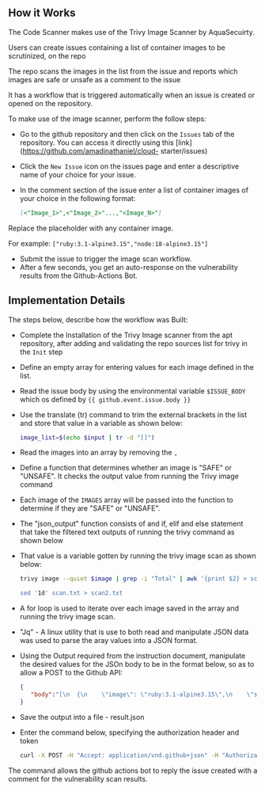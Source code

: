## How it Works
The Code Scanner makes use of the Trivy Image Scanner by AquaSecuirty. 

Users can create issues containing a list of container images to be scrutinized, on the repo 

The repo scans the images in the list from the issue and reports which images are safe or unsafe as a comment to the issue

It has a workflow that is triggered automatically when an issue is created or opened on the repository.

To make use of the image scanner, perform the follow steps:

-  Go to the github repository and then click on the `Issues` tab of the repository. You can access it directly using this [link](https://github.com/amadinathaniel/cloud-    starter/issues)

-  Click the `New Issue` icon on the issues page and enter a descriptive name of your choice for your issue.
-  In the comment section of the issue enter a list of container images of your choice in the following format:
   ~~~ Markdown
   [<"Image_1>",<"Image_2>"...,"<Image_N>"]
   ~~~

Replace the placeholder with any container image.

For example:
`["ruby:3.1-alpine3.15","node:18-alpine3.15"]`

-  Submit the issue to trigger the image scan workflow.
-  After a few seconds, you get an auto-response on the vulnerability results from the Github-Actions Bot.
## Implementation Details
The steps below, describe how the workflow was Built:

-  Complete the Installation of the Trivy Image scanner from the apt repository, after adding and validating the repo sources list for trivy in the `Init` step
-  Define an empty array for entering values for each image defined in the list.
-  Read the issue body by using the environmental variable `$ISSUE_BODY` which os defined by `{{ github.event.issue.body }}`
-  Use the translate (tr) command to trim the external brackets in the list and store that value in a variable as shown below:

   ~~~ Bash
   image_list=$(echo $input | tr -d "[]")
   ~~~

-  Read the images into an array by removing the `,` 
-  Define a function that determines whether an image is "SAFE" or "UNSAFE". It checks the output value from running the Trivy image command 
-  Each image of the `IMAGES` array will be passed into the function to determine if they are "SAFE" or "UNSAFE". 
-  The "json_output" function consists of and if, elif and else statement that take the filtered text outputs of running the trivy command as shown below
-  That value is a variable gotten by running the trivy image scan as shown below:

   ~~~ Bash
   trivy image --quiet $image | grep -i "Total" | awk '{print $2} > scan.txt

   sed '1d' scan.txt > scan2.txt
   ~~~

-  A for loop is used to iterate over each image saved in the array and running the trivy image scan.
-  "Jq" - A linux utility that is use to both read and manipulate JSON data was used to parse the aray values into a JSON format.
-  Using the Output required from the instruction document, manipulate the desired values for the JSOn body to be in the format below, so as to allow a POST to the Github    API:

   ~~~ json
   {
      "body":"[\n  {\n    \"image\": \"ruby:3.1-alpine3.15\",\n    \"status\": \"SAFE\"\n  },\n  {\n    \"image\": \"node:18-alpine3.15\",\n    \"status\": \"SAFE\"\n           },\n  {\n    \"image\": \"python:2.7-alpine\",\n    \"status\": \"UNSAFE\"\n  }\n]"
   }
   ~~~

-  Save the output into a file - result.json
-  Enter the command below, specifying the authorization header and token

   ~~~ Bash
   curl -X POST -H "Accept: application/vnd.github+json" -H "Authorization: token $GITHUB_TOKEN" https://api.github.com/repos/amadinathaniel/cloud-starter/issues/${{        github.event.issue.number }}/comments -g -d @result.json
   ~~~

The command allows the github actions bot to reply the issue created with a comment for the vulnerability scan results. 
